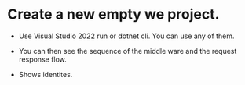 # Create a new empty we project.

- Use Visual Studio 2022 run or dotnet cli. You can use any of them.

- You can then see the sequence of the middle ware and the request response flow. 

- Shows identites.

